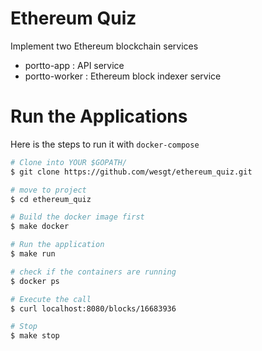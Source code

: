 # Ethereum Quiz
Implement two Ethereum blockchain services
- portto-app : API service
- portto-worker : Ethereum block indexer service

# Run the Applications
Here is the steps to run it with `docker-compose`

```bash
# Clone into YOUR $GOPATH/
$ git clone https://github.com/wesgt/ethereum_quiz.git

# move to project
$ cd ethereum_quiz

# Build the docker image first
$ make docker

# Run the application
$ make run

# check if the containers are running
$ docker ps

# Execute the call
$ curl localhost:8080/blocks/16683936

# Stop
$ make stop
```